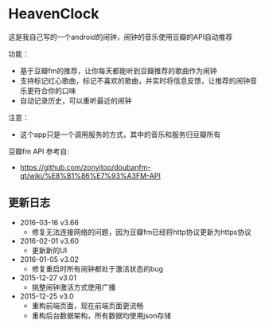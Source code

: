 # HeavenClock
这是我自己写的一个android的闹钟，闹钟的音乐使用豆瓣的API自动推荐

功能：
- 基于豆瓣fm的推荐，让你每天都能听到豆瓣推荐的歌曲作为闹钟
- 支持标记红心歌曲，标记不喜欢的歌曲，并实时将信息反馈，让推荐的闹钟音乐更符合你的口味
- 自动记录历史，可以重听最近的闹钟

注意：
- 这个app只是一个调用服务的方式，其中的音乐和服务归豆瓣所有

豆瓣fm API 参考自:
- https://github.com/zonyitoo/doubanfm-qt/wiki/%E8%B1%86%E7%93%A3FM-API

## 更新日志

- 2016-03-16 v3.66
  - 修复无法连接网络的问题，因为豆瓣fm已经将http协议更新为https协议 
- 2016-02-01 v3.60
  - 更新新的UI 
- 2016-01-05 v3.02
  - 修复重启时所有闹钟都处于激活状态的bug
- 2015-12-27 v3.01
  - 挑整闹钟激活方式使用广播
- 2015-12-25 v3.0
  - 重构前端页面，现在前端页面更流畅
  - 重构后台数据架构，所有数据均使用json存储

